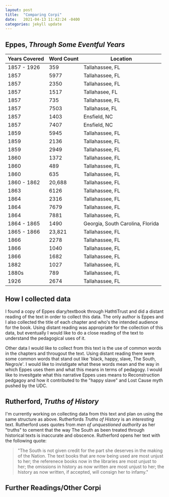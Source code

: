 ```yaml
---
layout: post
title:  "Comparing Corpi"
date:   2021-04-13 11:42:24 -0400
categories: jekyll update
--- 
```


## Eppes, *Through Some Eventful Years* 

| Years Covered | Word Count | Location |
| ------------- | ------------- | ---------- |
| 1857 - 1926 | 359 | Tallahassee, FL |
| 1857 | 5977 | Tallahassee, FL | 
| 1857 | 2350 | Tallahassee, FL | 
| 1857 | 1517 | Tallahasee, FL |  
| 1857 | 735 | Tallahassee, FL | 
| 1857 | 7503 | Tallahasse, FL | 
| 1857 | 1403 | Ensfield, NC | 
| 1857 | 7407 | Ensfield, NC | 
| 1859 | 5945 | Tallahassee, FL | 
| 1859 | 2136 | Tallahassee, FL | 
| 1859 | 2949 | Tallahassee, FL | 
| 1860 | 1372 | Tallahassee, FL | 
| 1860 | 489 | Tallahassee, FL | 
| 1860 | 635 | Tallahassee, FL | 
| 1860 - 1862 | 20,688 | Tallahassee, FL | 
| 1863 | 6126| Tallahassee, FL | 
| 1864 | 2316 | Tallahassee, FL | 
| 1864 | 7679 | Tallahassee, FL | 
| 1864 | 7881 | Tallahassee, FL | 
| 1864 - 1865 | 1490 | Georgia, South Carolina, Florida | 
| 1865 - 1866 | 23,821 | Tallahassee, FL | 
| 1866 | 2278 | Tallahassee, FL | 
| 1866 | 1040 | Tallahassee, FL | 
| 1866 | 1682 | Tallahassee, FL | 
| 1882 | 1027 | Tallahassee, FL | 
|1880s | 789 | Tallahassee, FL | 
| 1926 | 2674 | Tallahassee, FL | 

## How I collected data

I found a copy of Eppes diary/textbook through HathtiTrust and did a distant reading of the text in order to collect this data. The only author is Eppes and I also collected the title of each chapter and who's the intended audience for the book. Using distant reading was appropriate for the collection of this data, but eventually I would like to do a close reading of the text to understand the pedagogical uses of it.

Other data I would like to collect from this text is the use of common words in the chapters and througout the text. Using distant reading there were some common words that stand out like 'black, happy, slave, The South, Negro/e'. I would like to invistigate what these words mean and the way in which Eppes uses them and what this means in terms of pedagogy. I would like to invesitgate what this narrative Eppes uses means to Reconstruction pedgagoy and how it contributed to the "happy slave" and Lost Cause myth pushed by the UDC. 

## Rutherford, *Truths of History* 

I'm currently working on collecting data from this text and plan on using the same structure as above. Rutherfords *Truths of History* is an *interesting* text. Rutherford uses quotes from *men of unquestioned authority* as her "truths" to cement that the way The South as been treated through historical texts is inaccurate and obscence. Rutherford opens her text with the following quote: 
> "The South is not given credit for the part she deserves in the making of the Nation. The text books that are now 
> being used are most unjust to her; the referenece books now in the libraries are most unjust to her; the omissions in history as now written are most unjust to her; the history as now written, if accepted, will consign her to infamy." 

## Further Readings/Other Corpi 

